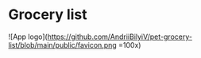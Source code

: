 # Grocery list

![App logo](https://github.com/AndriiBilyiV/pet-grocery-list/blob/main/public/favicon.png
=100x)
